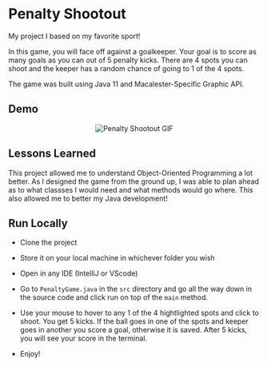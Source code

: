 
# Penalty Shootout

My project I based on my favorite sport!

In this game, you will face off against a goalkeeper. Your goal is to score as many goals as you can out of 5 penalty kicks. There are 4 spots you can shoot and the keeper has a random chance of going to 1 of the 4 spots.

The game was built using Java 11 and Macalester-Specific Graphic API.




## Demo
<div align="center">
  <img src="[https://example.com/path/to/your/image.gif](https://github.com/sijaz2000/Penalty-Shootout-/blob/main/Penalty%20Shootout/res/PenaltyShootDemo.gif)" alt="Penalty Shootout GIF">
</div>




## Lessons Learned

This project allowed me to understand Object-Oriented Programming a lot better. As I designed the game from the ground up, I was able to plan ahead as to what classses I would need and what methods would go where. This also allowed me to better my Java development!


## Run Locally

- Clone the project

- Store it on your local machine in whichever folder you wish

- Open in any IDE (IntelliJ or VScode)

- Go to ```PenaltyGame.java``` in the ```src``` directory and go all the way down in the source code and click run on top of the ```main``` method.

- Use your mouse to hover to any 1 of the 4 hightlighted spots and click to shoot. You get 5 kicks. If the ball goes in one of the spots and keeper goes in another you score a goal, otherwise it is saved. After 5 kicks, you will see your score in the terminal.

- Enjoy!

